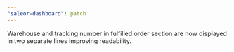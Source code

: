 ```yaml
---
"saleor-dashboard": patch
---
```


Warehouse and tracking number in fulfilled order section are now displayed in two separate lines improving readability.
